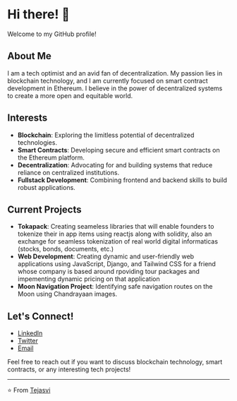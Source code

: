
# Hi there! 👋

Welcome to my GitHub profile!

## About Me
I am a tech optimist and an avid fan of decentralization. My passion lies in blockchain technology, and I am currently focused on smart contract development in Ethereum. I believe in the power of decentralized systems to create a more open and equitable world.

## Interests
- **Blockchain**: Exploring the limitless potential of decentralized technologies.
- **Smart Contracts**: Developing secure and efficient smart contracts on the Ethereum platform.
- **Decentralization**: Advocating for and building systems that reduce reliance on centralized institutions.
- **Fullstack Development**: Combining frontend and backend skills to build robust applications.

## Current Projects
- **Tokapack**: Creating seameless libraries that will enable founders to tokenize their in app items using reactjs along with solidity, also an exchange for seamless tokenization of real world digital informaticas (stocks, bonds, documents, etc.)
- **Web Development**: Creating dynamic and user-friendly web applications using JavaScript, Django, and Tailwind CSS for a friend whose company is based around rpoviding tour packages and impementing dynamic pricing on that application 
- **Moon Navigation Project**: Identifying safe navigation routes on the Moon using Chandrayaan images.

## Let's Connect!
- [LinkedIn](linkedin.com/in/tejasvi-kr/)
- [Twitter](https://twitter.com/scepTejas)
- [Email](mailto:sceptejas@proton.me)

Feel free to reach out if you want to discuss blockchain technology, smart contracts, or any interesting tech projects!

---

⭐️ From [Tejasvi](https://github.com/sceptejas)
